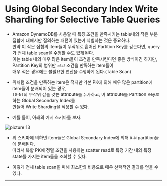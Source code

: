 # Using Global Secondary Index Write Sharding for Selective Table Queries

- Amazon DynamoDB를 사용할 때 특정 조건을 만족시키는 table내의 작은 부분 집합에 대해서만 질의하는 패턴이 있는지 식별하는 것은 중요하다.  
  만약 이 작은 집합의 item들이 무작위로 흩어진 Partition Key를 갖는다면, query가 전체 table scan을 수행할 수도 있게 된다.  
  이는 table 내의 매우 많은 item들이 조건을 만족시킨다면 좋은 방식이긴 하지만, Partition Key의 범위만 크고 조건을 만족하는 item들이  
  매우 적은 경우에는 불필요한 연산을 수행하게 된다.(Table Scan)

- 위처럼 조건을 만족하는 item은 적지만 기본 PK에 의해 매우 많은 partition에 item들이 분배되어 있는 경우,  
  `(0-N)`의 무작위 값을 갖는 attribute를 추가하고, 이 attribute를 Partition Key로 하는 Global Secondary Index를  
  만들어 Write Sharding을 적용할 수 있다.

- 예를 들어, 아래의 예시 스키마를 보자.

![picture 13](/images/DYNAMODB_GSI_SHARDING.png)

- 위 스키마에 의하면 item들은 Global Secondary Index에 의해 `0-N` partition들에 분배된다.  
  따라서 복합 PK에 정렬 조건을 사용하는 scatter read로 특정 기간 내의 특정 state를 가지는 item들을 조회할 수 있다.

- 이렇게 전체 table scan을 피해 최소한의 비용으로 매우 선택적인 결과를 얻을 수 있다.

---
